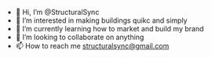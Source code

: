 - 👋 Hi, I’m @StructuralSync
- 👀 I’m interested in making buildings quikc and simply
- 🌱 I’m currently learning how to market and build my brand
- 💞️ I’m looking to collaborate on anything
- 📫 How to reach me structuralsync@gmail.com

